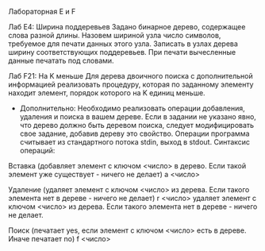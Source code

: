Лабораторная E и F

Лаб E4: Ширина поддеревьев
Задано бинарное дерево, содержащее слова разной длины. Назовем шириной узла число символов, требуемое для
печати данных этого узла. Записать в узлах дерева ширину соответствующих поддеревьев. При печати вычесленные
данные печатать под словами.

Лаб F21: На K меньше
Для дерева двоичного поиска с дополнительной информацией реализовать процедуру, которая по
заданному элементу находит элемент, порядок которого на K единиц меньше.

+ Дополнительно: Необходимо реализовать операции добавления, удаления и поиска в вашем дереве.
Если в задании не указано явно, что дерево должно быть деревом поиска, следует модифицировать свое задание, добавив дереву это свойство.
Операции программа считывает из стандартного потока stdin, выход в stdout.
Синтаксис операций:

Вставка (добавляет элемент с ключом <число> в дерево. Если такой элемент уже существует - ничего не делает)
a <число>

Удаление (удаляет элемент с ключом <число> из дерева. Если такого элемента нет в дереве - ничего не делает)
r <число>
удаляет элемент с ключом <число> из дерева. Если такого элемента нет в дереве - ничего не делает.

Поиск (печатает yes, если элемент с ключом <число> есть в дереве. Иначе печатает no)
f <число>